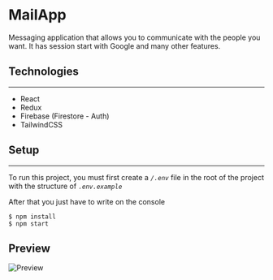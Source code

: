 # MailApp

Messaging application that allows you to communicate with the people you want. It has session start with Google and many other features.

## Technologies

---

- React
- Redux
- Firebase (Firestore - Auth)
- TailwindCSS

## Setup

---

To run this project, you must first create a _`/.env`_ file in the root of the project with the structure of _`.env.example`_

After that you just have to write on the console

    $ npm install
    $ npm start

## Preview

![Preview](https://lh3.googleusercontent.com/LwOdKEYavcCFFciPDC8ycFxSBmbvEB6iBjiKvF9AYgqCEIBXjNQS8RjzksMiL5TcX6B8ODj0TXzmdMzE49QybKgaKEgxHRE8GqsP4-E8L0zOV-4mE4YiD0mtOaaIoFkjkGV0zHgYT0opb9yPJx4TYQ0ws__b3stX_pqAawvuWfNYNa6Ml4juJOwztdKf1asycsmdK830f-mYlbnvCHebAS-vidhnor7rLUQPjHExFYYU1B2oTBPkhEzmty3CmVUfSWWwWH1IlF7RPiorqDdMJrRR0GYfOdAGw559Cv93K5S6GZ8ba5CRnF4rcedFEXhf7oKac9r7qyDTH5YLv09Ug7b0rRaHNcDgsqaB_wb3109OfgIya4_GOZRC4F0nPG1IYRPwB1S-v-iubg4s57PN8EqhpIoF5wgW7Sx95rwqF-dzmauI9A6fQ7f7rXfDaIHsRJo0-tH9EGvqx86FpgxCAVTaWAOjTRmoLtyzr6pGn_dDOf95cbWT4mwg_e_1SwngU8ZChjA90tJp3eqBmwY4vnM83JXuD2flT1qMX06aHs_oe9x0wmB_SkxTsrP1au9S8J_A0EMGUTguQPowaqfkjMebWH72SXw_bKXV6M1AwTwO9ZjUhYS3dnEJNDvvdd_j8kancasgdcE7d7vntNdSZpUqcU6Zhb9EL8PK4WzmmNSYAaPz5LE8nW2ftIyQ9gX0TlQqrwhQkIQPFL0HCDjA7IDgoooPO3tvC4fryobr1ylT7qUkVzO4r-sfOnFBS0xf60_kePmoGl1ggnfYQOi_47Wxa96V-JuwrgrYv0XmuInz9NWuFDsK9H-jxNr5NDbuZC9txNGzXA=w1672-h1148-no)
